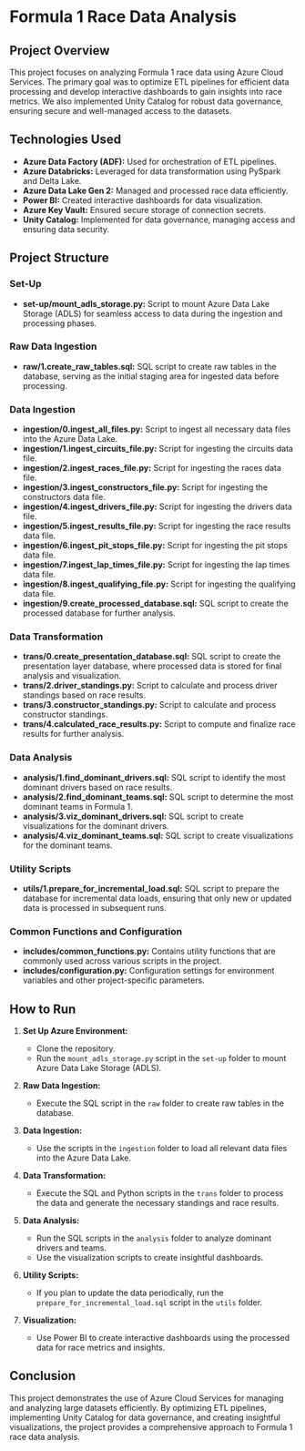 # Formula 1 Race Data Analysis

## Project Overview
This project focuses on analyzing Formula 1 race data using Azure Cloud Services. The primary goal was to optimize ETL pipelines for efficient data processing and develop interactive dashboards to gain insights into race metrics. We also implemented Unity Catalog for robust data governance, ensuring secure and well-managed access to the datasets.

## Technologies Used
- **Azure Data Factory (ADF):** Used for orchestration of ETL pipelines.
- **Azure Databricks:** Leveraged for data transformation using PySpark and Delta Lake.
- **Azure Data Lake Gen 2:** Managed and processed race data efficiently.
- **Power BI:** Created interactive dashboards for data visualization.
- **Azure Key Vault:** Ensured secure storage of connection secrets.
- **Unity Catalog:** Implemented for data governance, managing access and ensuring data security.

## Project Structure

### Set-Up
- **set-up/mount_adls_storage.py:** Script to mount Azure Data Lake Storage (ADLS) for seamless access to data during the ingestion and processing phases.

### Raw Data Ingestion
- **raw/1.create_raw_tables.sql:** SQL script to create raw tables in the database, serving as the initial staging area for ingested data before processing.

### Data Ingestion
- **ingestion/0.ingest_all_files.py:** Script to ingest all necessary data files into the Azure Data Lake.
- **ingestion/1.ingest_circuits_file.py:** Script for ingesting the circuits data file.
- **ingestion/2.ingest_races_file.py:** Script for ingesting the races data file.
- **ingestion/3.ingest_constructors_file.py:** Script for ingesting the constructors data file.
- **ingestion/4.ingest_drivers_file.py:** Script for ingesting the drivers data file.
- **ingestion/5.ingest_results_file.py:** Script for ingesting the race results data file.
- **ingestion/6.ingest_pit_stops_file.py:** Script for ingesting the pit stops data file.
- **ingestion/7.ingest_lap_times_file.py:** Script for ingesting the lap times data file.
- **ingestion/8.ingest_qualifying_file.py:** Script for ingesting the qualifying data file.
- **ingestion/9.create_processed_database.sql:** SQL script to create the processed database for further analysis.

### Data Transformation
- **trans/0.create_presentation_database.sql:** SQL script to create the presentation layer database, where processed data is stored for final analysis and visualization.
- **trans/2.driver_standings.py:** Script to calculate and process driver standings based on race results.
- **trans/3.constructor_standings.py:** Script to calculate and process constructor standings.
- **trans/4.calculated_race_results.py:** Script to compute and finalize race results for further analysis.

### Data Analysis
- **analysis/1.find_dominant_drivers.sql:** SQL script to identify the most dominant drivers based on race results.
- **analysis/2.find_dominant_teams.sql:** SQL script to determine the most dominant teams in Formula 1.
- **analysis/3.viz_dominant_drivers.sql:** SQL script to create visualizations for the dominant drivers.
- **analysis/4.viz_dominant_teams.sql:** SQL script to create visualizations for the dominant teams.

### Utility Scripts
- **utils/1.prepare_for_incremental_load.sql:** SQL script to prepare the database for incremental data loads, ensuring that only new or updated data is processed in subsequent runs.

### Common Functions and Configuration
- **includes/common_functions.py:** Contains utility functions that are commonly used across various scripts in the project.
- **includes/configuration.py:** Configuration settings for environment variables and other project-specific parameters.

## How to Run

1. **Set Up Azure Environment:**
   - Clone the repository.
   - Run the `mount_adls_storage.py` script in the `set-up` folder to mount Azure Data Lake Storage (ADLS).

2. **Raw Data Ingestion:**
   - Execute the SQL script in the `raw` folder to create raw tables in the database.

3. **Data Ingestion:**
   - Use the scripts in the `ingestion` folder to load all relevant data files into the Azure Data Lake.

4. **Data Transformation:**
   - Execute the SQL and Python scripts in the `trans` folder to process the data and generate the necessary standings and race results.

5. **Data Analysis:**
   - Run the SQL scripts in the `analysis` folder to analyze dominant drivers and teams.
   - Use the visualization scripts to create insightful dashboards.

6. **Utility Scripts:**
   - If you plan to update the data periodically, run the `prepare_for_incremental_load.sql` script in the `utils` folder.

7. **Visualization:**
   - Use Power BI to create interactive dashboards using the processed data for race metrics and insights.

## Conclusion
This project demonstrates the use of Azure Cloud Services for managing and analyzing large datasets efficiently. By optimizing ETL pipelines, implementing Unity Catalog for data governance, and creating insightful visualizations, the project provides a comprehensive approach to Formula 1 race data analysis.
